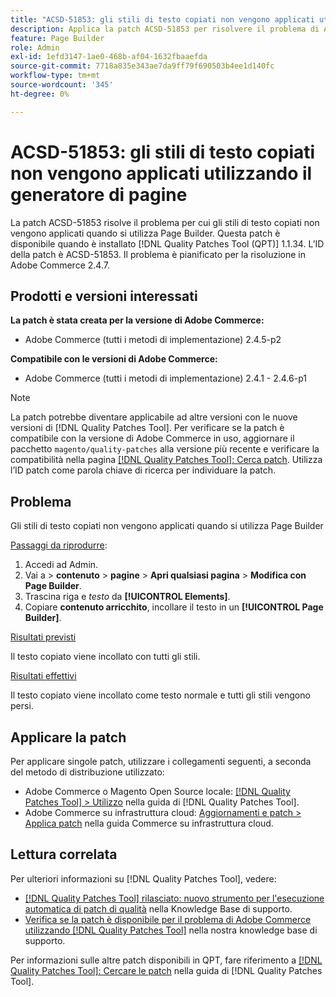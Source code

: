 ```yaml
---
title: "ACSD-51853: gli stili di testo copiati non vengono applicati utilizzando il generatore di pagine"
description: Applica la patch ACSD-51853 per risolvere il problema di Adobe Commerce, per cui gli stili di testo copiati non vengono applicati quando si utilizza il generatore di pagine.
feature: Page Builder
role: Admin
exl-id: 1efd3147-1ae0-468b-af04-1632fbaaefda
source-git-commit: 7718a835e343ae7da9ff79f690503b4ee1d140fc
workflow-type: tm+mt
source-wordcount: '345'
ht-degree: 0%

---
```


# ACSD-51853: gli stili di testo copiati non vengono applicati utilizzando il generatore di pagine

La patch ACSD-51853 risolve il problema per cui gli stili di testo copiati non vengono applicati quando si utilizza Page Builder. Questa patch è disponibile quando è installato [!DNL Quality Patches Tool (QPT)] 1.1.34. L’ID della patch è ACSD-51853. Il problema è pianificato per la risoluzione in Adobe Commerce 2.4.7.

## Prodotti e versioni interessati

**La patch è stata creata per la versione di Adobe Commerce:**

* Adobe Commerce (tutti i metodi di implementazione) 2.4.5-p2

**Compatibile con le versioni di Adobe Commerce:**

* Adobe Commerce (tutti i metodi di implementazione) 2.4.1 - 2.4.6-p1

>[!NOTE]
>
>La patch potrebbe diventare applicabile ad altre versioni con le nuove versioni di [!DNL Quality Patches Tool]. Per verificare se la patch è compatibile con la versione di Adobe Commerce in uso, aggiornare il pacchetto `magento/quality-patches` alla versione più recente e verificare la compatibilità nella pagina [[!DNL Quality Patches Tool]: Cerca patch](https://experienceleague.adobe.com/tools/commerce-quality-patches/index.html). Utilizza l’ID patch come parola chiave di ricerca per individuare la patch.

## Problema

Gli stili di testo copiati non vengono applicati quando si utilizza Page Builder

<u>Passaggi da riprodurre</u>:

1. Accedi ad Admin.
1. Vai a > **contenuto** > **pagine** > **Apri qualsiasi pagina** > **Modifica con Page Builder**.
1. Trascina riga e *testo* da **[!UICONTROL Elements]**.
1. Copiare **contenuto arricchito**, incollare il testo in un **[!UICONTROL Page Builder]**.

<u>Risultati previsti</u>

Il testo copiato viene incollato con tutti gli stili.

<u>Risultati effettivi</u>

Il testo copiato viene incollato come testo normale e tutti gli stili vengono persi.

## Applicare la patch

Per applicare singole patch, utilizzare i collegamenti seguenti, a seconda del metodo di distribuzione utilizzato:

* Adobe Commerce o Magento Open Source locale: [[!DNL Quality Patches Tool] > Utilizzo](https://experienceleague.adobe.com/docs/commerce-operations/tools/quality-patches-tool/usage.html) nella guida di [!DNL Quality Patches Tool].
* Adobe Commerce su infrastruttura cloud: [Aggiornamenti e patch > Applica patch](https://experienceleague.adobe.com/docs/commerce-cloud-service/user-guide/develop/upgrade/apply-patches.html) nella guida Commerce su infrastruttura cloud.

## Lettura correlata

Per ulteriori informazioni su [!DNL Quality Patches Tool], vedere:

* [[!DNL Quality Patches Tool] rilasciato: nuovo strumento per l&#39;esecuzione automatica di patch di qualità](/help/announcements/adobe-commerce-announcements/magento-quality-patches-released-new-tool-to-self-serve-quality-patches.md) nella Knowledge Base di supporto.
* [Verifica se la patch è disponibile per il problema di Adobe Commerce utilizzando  [!DNL Quality Patches Tool]](/help/support-tools/patches-available-in-qpt-tool/check-patch-for-magento-issue-with-magento-quality-patches.md) nella nostra knowledge base di supporto.

Per informazioni sulle altre patch disponibili in QPT, fare riferimento a [[!DNL Quality Patches Tool]: Cercare le patch](https://experienceleague.adobe.com/tools/commerce-quality-patches/index.html) nella guida di [!DNL Quality Patches Tool].
